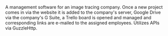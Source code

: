 A management software for an image tracing company. Once a new project comes in via the website
it is added to the company's server, Google Drive via the company's G Suite, a Trello board is opened and managed
and corresponding links are e-mailed to the assigned employees. Utilizes APIs via GuzzleHttp.
